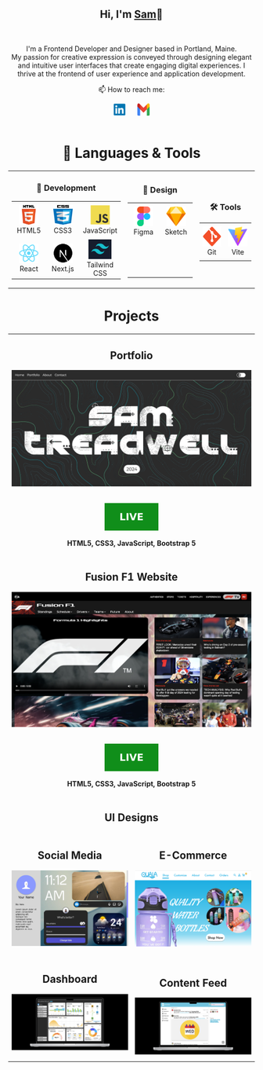 <h2 align="center">Hi, I'm <a href="https://www.linkedin.com/in/sam-treadwell-70b548272/"  
  title="Profile">Sam</a>👋</h2>
<br>
<p align="center">
I'm a Frontend Developer and Designer based in Portland, Maine.<br>
My passion for creative expression is conveyed through designing elegant and intuitive user interfaces that create engaging digital experiences. I thrive at the frontend of user experience and application development.<br>

<div align="center">
  <p>📫 How to reach me:</p>
  <a href="https://www.linkedin.com/in/sam-treadwell-70b548272/" style="margin-right: 10px; text-decoration: none;">
    <img src="icons/linkedin.svg" alt="LinkedIn" height="25" width="25" />
  </a>
  <a href="mailto:s.treadwell11@gmail.com" style="margin-left: 10px; text-decoration: none;">
    <img src="icons/gmail.svg" alt="Gmail" height="25" width="25" />
  </a>
</div>
<br>

<h1 align="center">🚀 Languages & Tools</h1>

<table align="center">
  <tr>
    <td>
      <h3 align="center">👾 Development</h3>
      <table>
        <tr>
          <td align="center" height="70" width="70">
            <img src="icons/html.png" alt="HTML" width="40" height="40"/><br/>HTML5
          </td>
          <td align="center" height="70" width="70">
            <img src="icons/css.png" alt="CSS" width="40" height="40"/><br/>CSS3
          </td>
          <td align="center" height="70" width="70">
            <img src="icons/javascript.svg" alt="JavaScript" width="40" height="40"/><br/>JavaScript
          </td>
        </tr>
        <tr>
          <td align="center" height="70" width="70">
            <img src="icons/react.svg" alt="React" width="40" height="40"/><br/>React
          </td>
          <td align="center" height="70" width="70">
            <img src="icons/next.svg" alt="Next.js" width="40" height="40"/><br/>Next.js
          </td>
          <td align="center" height="70" width="70">
            <img src="icons/tailwind.png" alt="Tailwind CSS" height="40"/><br/>Tailwind CSS
          </td>
        </tr>
      </table>
    </td>
    <td>
      <h3 align="center">🎨 Design</h3>
      <table>
        <tr>
          <td align="center" height="70" width="70">
            <img src="icons/figma.svg" alt="Figma" width="40" height="40"/><br/>Figma
          </td>
          <td align="center" height="70" width="70">
            <img src="icons/sketch.png" alt="Sketch" width="40" height="40"/><br/>Sketch
          </td>
        </tr>
        <tr>
          <td align="center" height="70" width="70">
          </td>
          <td align="center" height="70" width="70">
          </td>
        </tr>
      </table>
    </td>
    <td>
      <h3 align="center">🛠️ Tools</h3>
      <table>
        <tr>
          <td align="center" height="70" width="70">
            <img src="icons/git.svg" alt="Git" width="40" height="40"/><br/>Git
          </td>
          <td align="center" height="70" width="70">
            <img src="icons/vite.svg" alt="Vite" width="40" height="40"/><br/>Vite
          </td>
        </tr>
      </table>
    </td>
  </tr>
</table>

<h1 align="center">Projects</h1>

<table>
  <tr>
    <!-- <td width='50%'></td> -->
      <td width='50%' colspan=2>
      <h2 align='center'>Portfolio</h2>
      <div align='center'>  
        <a href='https://www.samtreadwell.com/'> 
          <img src='media/WebThumbnail.png' alt='Portfolio Website'/>
        </a>
        <br>
        <br>
        <p>
          <a href='https://www.samtreadwell.com/'> 
            <img src='icons/live.svg'/>
          </a>
        </p>
        <p><strong>HTML5, CSS3, JavaScript, Bootstrap 5</strong></p>
      </div>
    </td>
     <tr>
      <tr>
      <td width='50%' colspan=2>
      <h2 align='center'>Fusion F1 Website</h2>
      <div align='center'>  
        <a href='https://treaddevs.github.io/Fusion-F1/'>
          <img src='media/Fusion-F1_Website.png' alt='Fusion F1 Website'/>
        </a>
        <br>
        <br>
        <p>
       <a href='https://treaddevs.github.io/Fusion-F1/'>
            <img src='icons/live.svg'/>
          </a>
        </p>
        <p><strong>HTML5, CSS3, JavaScript, Bootstrap 5</strong></p>
      </div>
    </td>
  </tr>
  <tr>
    <td colspan="2" align="center">
      <h2>UI Designs</h2>
    </td>
  </tr>
  <tr>
    <td width='50%'>
      <h2 align='center'>Social Media</h2>
      <div align='center'>  
        <a>
          <img src='media/Profile.jpg' alt='Social Media UI'/>
        </a>
        <br>
        <br>
      </div>
    </td>
    <td width='50%'>
      <h2 align='center'>E-Commerce</h2>
      <div align='center'>  
        <a>
          <img src='media/Quala.png' alt='Quala Water Bottles'/>
        </a>
        <br>
        <br>
      </div>
    </td>
  </tr>
   <tr>
    <td width='50%'>
      <h2 align='center'>Dashboard</h2>
      <div align='center'>  
        <a>
          <img src='media/Solana_UI.png' alt='Solana Solar Dashboard UI'/>
        </a>
        <br>
        <br>
      </div>
    </td>
    <td width='50%'>
      <h2 align='center'>Content Feed</h2>
       <div align='center'>  
        <a>
          <img src='media/ESOL.png' alt='ESOL Resources Platform'/>
        </a>
        <br>
      </div>
    </td>
  </tr>
</table>

